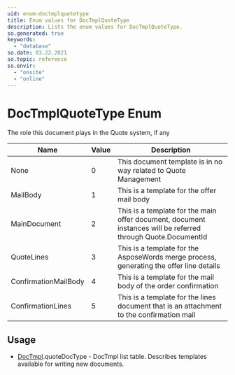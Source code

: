 ```yaml
---
uid: enum-doctmplquotetype
title: Enum values for DocTmplQuoteType
description: Lists the enum values for DocTmplQuoteType.
so.generated: true
keywords:
  - "database"
so.date: 03.22.2021
so.topic: reference
so.envir:
  - "onsite"
  - "online"
---
```


# DocTmplQuoteType Enum

The role this document plays in the Quote system, if any

| Name | Value | Description |
|------|-------|-------------|
|None|0|This document template is in no way related to Quote Management|
|MailBody|1|This is a template for the offer mail body|
|MainDocument|2|This is a template for the main offer document, document instances will be referred through Quote.DocumentId|
|QuoteLines|3|This is a template for the AsposeWords merge process, generating the offer line details|
|ConfirmationMailBody|4|This is a template for the mail body of the order confirmation|
|ConfirmationLines|5|This is a template for the lines document that is an attachment to the confirmation mail|

## Usage

* [DocTmpl](../doctmpl.md).quoteDocType - DocTmpl list table. Describes templates available for writing new documents.
